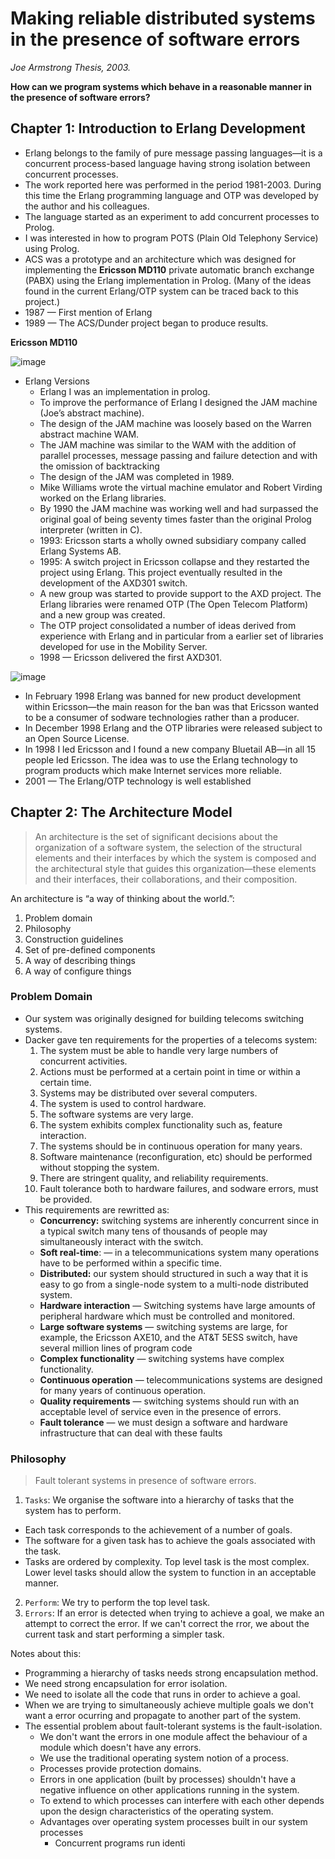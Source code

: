# Making reliable distributed systems in the presence of software errors

*Joe Armstrong Thesis, 2003.*

**How can we program systems which behave in a reasonable manner in the presence of software errors?**

## Chapter 1: Introduction to Erlang Development

- Erlang belongs to the family of pure message passing languages—it is a concurrent process-based language having strong isolation between concurrent processes. 
- The work reported here was performed in the period 1981-2003. During this time the Erlang programming language and OTP was developed by the author and his colleagues.
- The language started as an experiment to add concurrent processes to Prolog.
- I was interested in how to program POTS (Plain Old Telephony Service) using Prolog.
- ACS was a prototype and an architecture which was designed for implementing the **Ericsson MD110** private automatic branch exchange (PABX) using the Erlang implementation in Prolog. (Many of the ideas found in the current Erlang/OTP system can be traced back to this project.)
- 1987 — First mention of Erlang
- 1989 — The ACS/Dunder project began to produce results. 

**Ericsson MD110**

![image](https://user-images.githubusercontent.com/17634377/211988182-e155491c-5e89-4134-8681-a528e285e9a6.png)

- Erlang Versions
  - Erlang I was an implementation in prolog.
  - To improve the performance of Erlang I designed the JAM machine (Joe’s abstract machine).
  - The design of the JAM machine was loosely based on the Warren abstract machine WAM.
  - The JAM machine was similar to the WAM with the addition of parallel processes, message passing and failure detection and with the omission of backtracking
  - The design of the JAM was completed in 1989.
  -  Mike Williams wrote the virtual machine emulator and Robert Virding worked on the Erlang libraries.
  -  By 1990 the JAM machine was working well and had surpassed the original goal of being seventy times faster than the original Prolog interpreter (written in C).
  -  1993: Ericsson starts a wholly owned subsidiary company called Erlang Systems AB.
  -  1995: A switch project in Ericsson collapse and they restarted the project using Erlang. This project eventually resulted in the development of the AXD301 switch.
  -  A new group was started to provide support to the AXD project. The Erlang libraries were renamed OTP (The Open Telecom Platform) and a new group was created.
  -  The OTP project consolidated a number of ideas derived from experience with Erlang and in particular from a earlier set of libraries developed for use in the Mobility Server.
  -  1998 — Ericsson delivered the first AXD301.

![image](https://user-images.githubusercontent.com/17634377/211989172-2b2afb73-b855-472f-bdab-d26d8cd160da.png)

- In February 1998 Erlang was banned for new product development within Ericsson—the main reason for the ban was that Ericsson wanted to be a consumer of sodware technologies rather than a producer.
- In December 1998 Erlang and the OTP libraries were released subject to an Open Source License.
- In 1998 I led Ericsson and I found a new company Bluetail AB—in all 15 people led Ericsson. The idea was to use the Erlang technology to program products which make Internet services more reliable.
- 2001 — The Erlang/OTP technology is well established
  

## Chapter 2: The Architecture Model

> An architecture is the set of significant decisions about the organization of a software system, the selection of the structural elements and their interfaces by which the system is composed and the architectural style that guides this organization—these elements and their interfaces, their collaborations, and their composition.

An architecture is “a way of thinking about the world.”:
1. Problem domain
2. Philosophy
3. Construction guidelines
4. Set of pre-defined components
5. A way of describing things
6. A way of configure things

### Problem Domain
- Our system was originally designed for building telecoms switching systems. 
- Dacker gave ten requirements for the properties of a telecoms system:
  1. The system must be able to handle very large numbers of concurrent activities.
  2. Actions must be performed at a certain point in time or within a certain time.
  3. Systems may be distributed over several computers.
  4. The system is used to control hardware.
  5. The software systems are very large.
  6. The system exhibits complex functionality such as, feature interaction.
  7. The systems should be in continuous operation for many years.
  8. Software maintenance (reconfiguration, etc) should be performed without stopping the system.
  9. There are stringent quality, and reliability requirements.
  10. Fault tolerance both to hardware failures, and sodware errors, must be provided.
- This requirements are rewritted as:
  - **Concurrency:** switching systems are inherently concurrent since in a typical switch many tens of thousands of people may simultaneously interact with the switch. 
  - **Soft real-time**: — in a telecommunications system many operations have to be performed within a specific time. 
  - **Distributed:** our system should structured in such a way that it is easy to go from a single-node system to a multi-node distributed system.
  - **Hardware interaction** — Switching systems have large amounts of peripheral hardware which must be controlled and monitored.
  - **Large software systems** — switching systems are large, for example, the Ericsson AXE10, and the AT&T 5ESS switch, have several million lines of program code
  - **Complex functionality** — switching systems have complex functionality.
  - **Continuous operation** — telecommunications systems are designed for many years of continuous operation.
  - **Quality requirements** — switching systems should run with an acceptable level of service even in the presence of errors.
  - **Fault tolerance** — we must design a software and hardware infrastructure that can deal with these faults

### Philosophy

> Fault tolerant systems in presence of software errors.

1. `Tasks`: We organise the software into a hierarchy of tasks that the system has to perform. 
  - Each task corresponds to the achievement of a number of goals.
  - The software for a given task has to achieve the goals associated with the task.
  - Tasks are ordered by complexity. Top level task is the most complex. Lower level tasks should allow the system to function in an acceptable manner.
2. `Perform`: We try to perform the top level task.
3. `Errors`: If an error is detected when trying to achieve a goal, we make an attempt to correct the error. If we can't correct the rror, we about the current task and start performing a simpler task.

Notes about this:

- Programming a hierarchy of tasks needs strong encapsulation method.
- We need strong encapsulation for error isolation.
- We need to isolate all the code that runs in order to achieve a goal.
- When we are trying to simultaneously achieve multiple goals we don't want a error ocurring and propagate to another part of the system.
- The essential problem about fault-tolerant systems is the fault-isolation.
  - We don't want the errors in one module affect the behaviour of a module which doesn't have any errors.
  - We use the traditional operating system notion of a process.
  - Processes provide protection domains. 
  - Errors in one application (built by processes) shouldn't have a negative influence on other applications running in the system.
  - To extend to which processes can interfere with each other depends upon the design characteristics of the operating system.
  - Advantages over operating system processes built in our system processes
    -  Concurrent programs run identi
